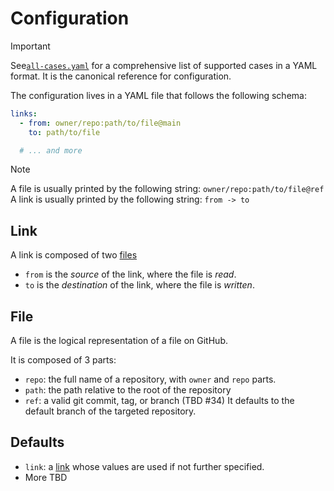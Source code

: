 # Configuration

> [!IMPORTANT]
> See[`all-cases.yaml`](../internal/config/fixtures/all-cases.yaml) for a comprehensive
> list of supported cases in a YAML format. It is the canonical reference for
> configuration.

The configuration lives in a YAML file that follows the following schema:

```yaml
links:
  - from: owner/repo:path/to/file@main
    to: path/to/file

  # ... and more
```

> [!NOTE]
> A file is usually printed by the following string:
> `owner/repo:path/to/file@ref`
> A link is usually printed by the following string:
> `from -> to`

## Link

A link is composed of two [files](#file)
- `from` is the _source_ of the link, where the file is _read_.
- `to` is the _destination_ of the link, where the file is _written_.

## File

A file is the logical representation of a file on GitHub.

It is composed of 3 parts:

- `repo`: the full name of a repository, with `owner` and `repo` parts.
- `path`: the path relative to the root of the repository
- `ref`: a valid git commit, tag, or branch (TBD #34)
    It defaults to the default branch of the targeted repository.

## Defaults

- `link`: a [link](#link) whose values are used if not further specified.
- More TBD
